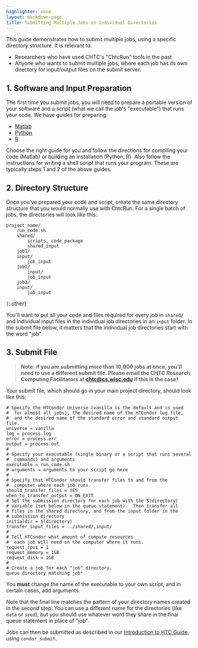 ```yaml
---
highlighter: none
layout: markdown-page
title: Submitting Multiple Jobs in Individual Directories
---
```


This guide demonstrates how to submit multiple jobs, using a specific
directory structure. It is relevant to:

-   Researchers who have used CHTC\'s \"ChtcRun\" tools in the past
-   Anyone who wants to submit multiple jobs, where each job has its own
    directory for input/output files on the submit server.

**1. Software and Input Preparation**
---------------------------------

The first time you submit jobs, you will need to prepare a portable
version of your software and a script (what we call the job\'s
\"executable\") that runs your code. We have guides for preparing:

-   [Matlab](matlab-jobs)
-   [Python](python-jobs)
-   [R](r-jobs)

Choose the right guide for you and follow the directions for compiling
your code (Matlab) or building an installation (Python, R). Also follow
the instructions for writing a shell script that runs your program.
These are typically steps 1 and 2 of the above guides.

**2. Directory Structure**
----------------------

Once you\'ve prepared your code and script, create the same directory
structure that you would normally use with ChtcRun. For a single batch
of jobs, the directories will look like this:

``` 
project_name/
    run_code.sh
    shared/
        scripts, code_package
        shared_input
    job1/
    input/
        job_input
    job2/
        input/
        job_input
    job3/
    input/
        job_input
```
{:.other}

You\'ll want to put all your code and files required for every job in
`shared/` and individual input files in the individual job directories
in an `input` folder. In the submit file below, it matters that the
individual job directories start with the word \"job\".

**3. Submit File**
--------------

> **Note: if you are submitting more than 10,000 jobs at once, you\'ll
> need to use a different submit file. Please email the CHTC Research
> Computing Facilitators at <chtc@cs.wisc.edu> if this is the case!**

Your submit file, which should go in your main project directory, should
look like this:

``` {.sub}
# Specify the HTCondor Universe (vanilla is the default and is used
#  for almost all jobs), the desired name of the HTCondor log file,
#  and the desired name of the standard error and standard output file.  
universe = vanilla
log = process.log
error = process.err
output = process.out
#
# Specify your executable (single binary or a script that runs several
#  commands) and arguments
executable = run_code.sh
# arguments = arguments to your script go here
#
# Specify that HTCondor should transfer files to and from the
#  computer where each job runs. 
should_transfer_files = YES
when_to_transfer_output = ON_EXIT
# Set the submission directory for each job with the $(directory)
# variable (set below in the queue statement).  Then transfer all 
# files in the shared directory, and from the input folder in the 
# submission directory
initialdir = $(directory)
transfer_input_files = ../shared/,input/
#
# Tell HTCondor what amount of compute resources
#  each job will need on the computer where it runs.
request_cpus = 1
request_memory = 1GB
request_disk = 1GB
#
# Create a job for each "job" directory.
queue directory matching job*
```

You **must** change the name of the executable to your own script, and
in certain cases, add arguments.

Note that the final line matches the pattern of your directory names
created in the second step. You can use a different name for the
directories (like `data` or `seed`), but you should use whatever word
they share in the final queue statement in place of \"job\".

Jobs can then be submitted as described in our [Introduction to HTC
Guide](http://chtc.cs.wisc.edu/helloworld.shtml), using `condor_submit`.
